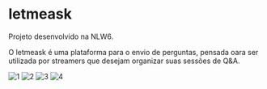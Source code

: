 # letmeask
Projeto desenvolvido na NLW6.

O letmeask é uma plataforma para o envio de perguntas, pensada oara ser utilizada por streamers que desejam organizar suas sessões de Q&A.

![1](https://user-images.githubusercontent.com/50748653/123522286-ca262980-d692-11eb-9447-8de4392eefa9.PNG)
![2](https://user-images.githubusercontent.com/50748653/123522288-ce524700-d692-11eb-8182-ec0d44d18d27.PNG)
![3](https://user-images.githubusercontent.com/50748653/123522293-d01c0a80-d692-11eb-879f-7f8c745716cc.PNG)
![4](https://user-images.githubusercontent.com/50748653/123522294-d14d3780-d692-11eb-8e16-caf329f9d3e0.PNG)
